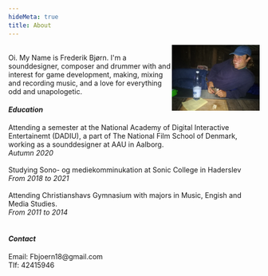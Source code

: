 ```yaml
---
hideMeta: true
title: About
---
```

<img align="right" width="35%" src="fb-yatzy.jpg">
<br>
Oi. My Name is Frederik Bjørn. I'm a sounddesigner, composer and drummer with and
interest for game development, making, mixing and recording music, and a love for everything odd and unapologetic.

<br>
<h4><em> Education </em></h4>
Attending a semester at the National Academy of Digital Interactive Entertainemt (DADIU), a part of The National Film School of Denmark, working as a sounddesigner at AAU in Aalborg.
<br>
<em> Autumn 2020</em>
<br>
<br>
Studying Sono- og mediekomminukation at Sonic College in Haderslev
<br>
<em>From 2018 to 2021</em>
<br>
<br>
Attending Christianshavs Gymnasium with majors in Music, Engish and Media Studies. 
<br>
<em>From 2011 to 2014</em>
<br>
<br>

<h4><em> Contact </em></h4>
Email: Fbjoern18@gmail.com <br>
Tlf: 42415946
